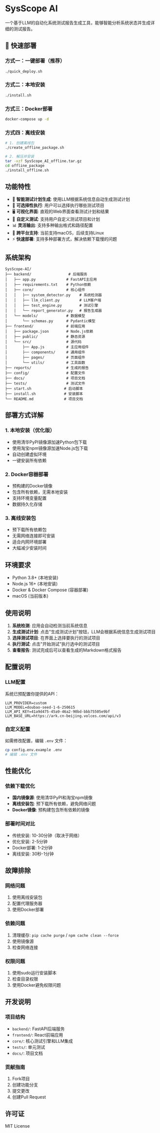 # SysScope AI

一个基于LLM的自动化系统测试报告生成工具，能够智能分析系统状态并生成详细的测试报告。

## 🚀 快速部署

### 方式一：一键部署（推荐）
```bash
./quick_deploy.sh
```

### 方式二：本地安装
```bash
./install.sh
```

### 方式三：Docker部署
```bash
docker-compose up -d
```

### 方式四：离线安装
```bash
# 1. 创建离线包
./create_offline_package.sh

# 2. 解压并安装
tar -xzf SysScope_AI_offline.tar.gz
cd offline_package
./install_offline.sh
```

## 功能特性

- 🤖 **智能测试计划生成**: 使用LLM根据系统信息自动生成测试计划
- 🎯 **可选择性执行**: 用户可以选择执行哪些测试项目
- 🖥️ **可视化界面**: 直观的Web界面查看测试计划和结果
- 📝 **自定义测试**: 支持用户自定义测试项目和计划
- 📊 **灵活输出**: 支持多种输出格式和路径配置
- 🔧 **跨平台支持**: 当前支持macOS，后续支持Linux
- ⚡ **快速部署**: 支持多种部署方式，解决依赖下载慢的问题

## 系统架构

```
SysScope-AI/
├── backend/                 # 后端服务
│   ├── app.py              # FastAPI主应用
│   ├── requirements.txt    # Python依赖
│   ├── core/               # 核心组件
│   │   ├── system_detector.py    # 系统检测器
│   │   ├── llm_client.py         # LLM客户端
│   │   ├── test_engine.py        # 测试引擎
│   │   └── report_generator.py   # 报告生成器
│   └── models/             # 数据模型
│       └── schemas.py      # Pydantic模型
├── frontend/               # 前端应用
│   ├── package.json        # Node.js依赖
│   ├── public/             # 静态资源
│   └── src/                # 源代码
│       ├── App.js          # 主应用组件
│       ├── components/     # 通用组件
│       ├── pages/          # 页面组件
│       └── utils/          # 工具函数
├── reports/                # 生成的报告
├── config/                 # 配置文件
├── docs/                   # 项目文档
├── tests/                  # 测试文件
├── start.sh               # 启动脚本
├── install.sh             # 安装脚本
└── README.md              # 项目文档
```

## 部署方式详解

### 1. 本地安装（优化版）
- 使用清华PyPI镜像源加速Python包下载
- 使用淘宝npm镜像源加速Node.js包下载
- 自动创建虚拟环境
- 一键安装所有依赖

### 2. Docker容器部署
- 预构建的Docker镜像
- 包含所有依赖，无需本地安装
- 支持环境变量配置
- 数据持久化存储

### 3. 离线安装包
- 预下载所有依赖包
- 无需网络连接即可安装
- 适合内网环境部署
- 大幅减少安装时间

## 环境要求

- Python 3.8+ (本地安装)
- Node.js 16+ (本地安装)
- Docker & Docker Compose (容器部署)
- macOS (当前版本)

## 使用说明

1. **系统检测**: 应用会自动检测当前系统信息
2. **生成测试计划**: 点击"生成测试计划"按钮，LLM会根据系统信息生成测试项目
3. **选择测试项目**: 在界面上选择要执行的测试项目
4. **执行测试**: 点击"开始测试"执行选中的测试项目
5. **查看报告**: 测试完成后可以查看生成的Markdown格式报告

## 配置说明

### LLM配置
系统已预配置你提供的API：
```
LLM_PROVIDER=custom
LLM_MODEL=doubao-seed-1-6-250615
LLM_API_KEY=41a9d475-45a9-46a2-90bd-bbb75505e9bf
LLM_BASE_URL=https://ark.cn-beijing.volces.com/api/v3
```

### 自定义配置
如需修改配置，编辑 `.env` 文件：
```bash
cp config.env.example .env
# 编辑 .env 文件
```

## 性能优化

### 依赖下载优化
- **国内镜像源**: 使用清华PyPI和淘宝npm镜像
- **离线安装包**: 预下载所有依赖，避免网络问题
- **Docker镜像**: 预构建包含所有依赖的镜像

### 部署时间对比
- 传统安装: 10-30分钟（取决于网络）
- 优化安装: 2-5分钟
- Docker部署: 1-2分钟
- 离线安装: 30秒-1分钟

## 故障排除

### 网络问题
1. 使用离线安装包
2. 配置代理服务器
3. 使用Docker部署

### 依赖问题
1. 清理缓存: `pip cache purge` / `npm cache clean --force`
2. 使用镜像源
3. 检查网络连接

### 权限问题
1. 使用sudo运行安装脚本
2. 检查目录权限
3. 使用Docker避免权限问题

## 开发说明

### 项目结构
- `backend/`: FastAPI后端服务
- `frontend/`: React前端应用
- `core/`: 核心测试引擎和LLM集成
- `tests/`: 单元测试
- `docs/`: 项目文档

### 贡献指南
1. Fork项目
2. 创建功能分支
3. 提交更改
4. 创建Pull Request

## 许可证

MIT License 